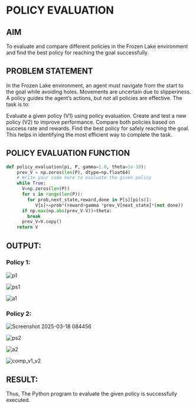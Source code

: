 # POLICY EVALUATION

## AIM
To evaluate and compare different policies in the Frozen Lake environment and find the best policy for reaching the goal successfully.

## PROBLEM STATEMENT
In the Frozen Lake environment, an agent must navigate from the start to the goal while avoiding holes. Movements are uncertain due to slipperiness. A policy guides the agent’s actions, but not all policies are effective. The task is to:

Evaluate a given policy (V1) using policy evaluation.
Create and test a new policy (V2) to improve performance.
Compare both policies based on success rate and rewards.
Find the best policy for safely reaching the goal.
This helps in identifying the most efficient way to complete the task.

## POLICY EVALUATION FUNCTION
```python
def policy_evaluation(pi, P, gamma=1.0, theta=1e-10):
    prev_V = np.zeros(len(P), dtype=np.float64)
    # Write your code here to evaluate the given policy
    while True:
      V=np.zeros(len(P))
      for s in range(len(P)):
        for prob,next_state,reward,done in P[s][pi(s)]:
           V[s]+=prob*(reward+gamma *prev_V[next_state]*(not done))
      if np.max(np.abs(prev_V-V))<theta:
        break
      prev_V=V.copy()
    return V
```

## OUTPUT:
### Policy 1:


![p1](https://github.com/user-attachments/assets/aadcc3dd-66c4-4568-bc41-34cff221e4bb)


![ps1](https://github.com/user-attachments/assets/f4286eb9-2fda-4cf9-b0ee-28206c51728f)



![a1](https://github.com/user-attachments/assets/bd331fae-2aa5-4f39-8909-3ff3d40ad13d)





### Policy 2:

![Screenshot 2025-03-18 084456](https://github.com/user-attachments/assets/7867dde1-bff8-46b7-b94e-7e971bc60896)




![ps2](https://github.com/user-attachments/assets/677c45a5-4cf5-4f1b-8dc1-5b6415b71b21)


![a2](https://github.com/user-attachments/assets/5f6d71a3-9f95-4e58-bcbc-c7fd4543ae11)




![comp_v1_v2](https://github.com/user-attachments/assets/3b3620d3-00e5-497f-9fbf-8b827567b5d0)





## RESULT:

Thus, The Python program to evaluate the given policy is successfully executed.
